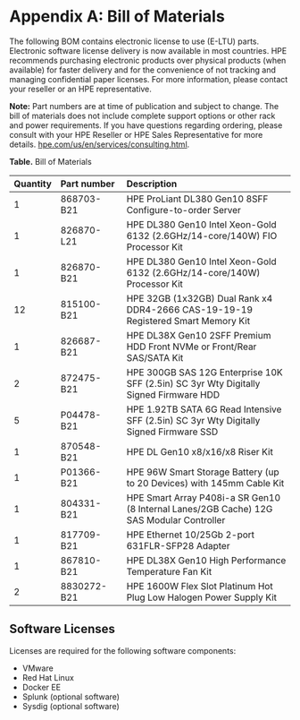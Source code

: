 # Appendix A: Bill of Materials

The following BOM contains electronic license to use (E-LTU) parts. Electronic software license delivery is now available in most 
countries. HPE recommends purchasing electronic products over physical products (when available) for faster delivery and for the 
convenience of not tracking and managing confidential paper licenses. For more information, please contact your reseller or 
an HPE representative.

**Note:** Part numbers are at time of publication and subject to change. The bill of materials does not include complete 
support options or other rack and power requirements. If you have questions regarding ordering, please consult 
with your HPE Reseller or HPE Sales Representative for more details. 
[hpe.com/us/en/services/consulting.html](http://hpe.com/us/en/services/consulting.html).


**Table.** Bill of Materials

|Quantity|Part&#160;number|Description|
|:-------|:--------|:----------|
|1|868703-B21|HPE ProLiant DL380 Gen10 8SFF Configure-to-order Server
|1|826870-L21|HPE DL380 Gen10 Intel Xeon-Gold 6132 (2.6GHz/14-core/140W) FIO Processor Kit
|1|826870-B21|HPE DL380 Gen10 Intel Xeon-Gold 6132 (2.6GHz/14-core/140W) Processor Kit
|12|815100-B21|HPE 32GB (1x32GB) Dual Rank x4 DDR4-2666 CAS-19-19-19 Registered Smart Memory Kit
|1|826687-B21|HPE DL38X Gen10 2SFF Premium HDD Front NVMe or Front/Rear SAS/SATA Kit
|2|872475-B21|HPE 300GB SAS 12G Enterprise 10K SFF (2.5in) SC 3yr Wty Digitally Signed Firmware HDD
|5|P04478-B21|HPE 1.92TB SATA 6G Read Intensive SFF (2.5in) SC 3yr Wty Digitally Signed Firmware SSD
|1|870548-B21|HPE DL Gen10 x8/x16/x8 Riser Kit
|1|P01366-B21|HPE 96W Smart Storage Battery (up to 20 Devices) with 145mm Cable Kit
|1|804331-B21|HPE Smart Array P408i-a SR Gen10 (8 Internal Lanes/2GB Cache) 12G SAS Modular Controller
|1|817709-B21|HPE Ethernet 10/25Gb 2-port 631FLR-SFP28 Adapter
|1|867810-B21|HPE DL38X Gen10 High Performance Temperature Fan Kit
|2|8830272-B21|HPE 1600W Flex Slot Platinum Hot Plug Low Halogen Power Supply Kit

## Software Licenses

Licenses are required for the following software components:

-   VMware
-   Red Hat Linux
-   Docker EE
-   Splunk (optional software)
-   Sysdig (optional software)
